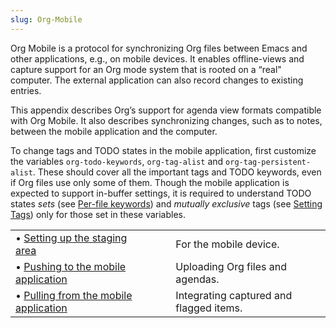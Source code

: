 ```yaml
---
slug: Org-Mobile
---
```


Org Mobile is a protocol for synchronizing Org files between Emacs and other applications, e.g., on mobile devices. It enables offline-views and capture support for an Org mode system that is rooted on a “real" computer. The external application can also record changes to existing entries.

This appendix describes Org’s support for agenda view formats compatible with Org Mobile. It also describes synchronizing changes, such as to notes, between the mobile application and the computer.

To change tags and TODO states in the mobile application, first customize the variables `org-todo-keywords`, `org-tag-alist` and `org-tag-persistent-alist`. These should cover all the important tags and TODO keywords, even if Org files use only some of them. Though the mobile application is expected to support in-buffer settings, it is required to understand TODO states *sets* (see [Per-file keywords](/docs/org/Per_002dfile-keywords)) and *mutually exclusive* tags (see [Setting Tags](/docs/org/Setting-Tags)) only for those set in these variables.

|                                                                                        |    |                                         |
| :------------------------------------------------------------------------------------- | -- | :-------------------------------------- |
| • [Setting up the staging area](/docs/org/Setting-up-the-staging-area)                 |    | For the mobile device.                  |
| • [Pushing to the mobile application](/docs/org/Pushing-to-the-mobile-application)     |    | Uploading Org files and agendas.        |
| • [Pulling from the mobile application](/docs/org/Pulling-from-the-mobile-application) |    | Integrating captured and flagged items. |
